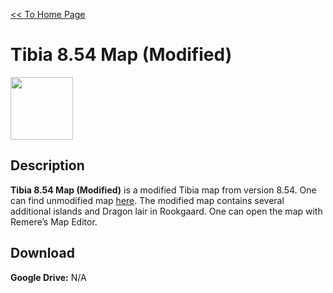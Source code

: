 [<< To Home Page](https://gekusite.github.io/Geku/)
# Tibia 8.54 Map (Modified)

<img src="https://vignette.wikia.nocookie.net/tibia/images/c/c4/Client_Artwork_8.0.jpg/revision/latest?cb=20130917194022&path-prefix=en" width="100" height="100">

## Description
**Tibia 8.54 Map (Modified)** is a modified Tibia map from version 8.54. One can find unmodified map [here](https://gekusite.github.io/TB002/). The modified map contains several additional islands and Dragon lair in Rookgaard. One can open the map with Remere’s Map Editor.

## Download

 **Google Drive:** N/A
